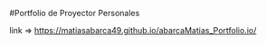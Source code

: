 #Portfolio de Proyector Personales

link => https://matiasabarca49.github.io/abarcaMatias_Portfolio.io/